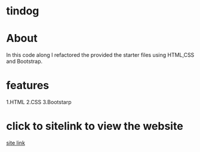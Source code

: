 # tindog

# About
In this code along I refactored the provided the starter files using HTML,CSS and Bootstrap.

# features

1.HTML
2.CSS
3.Bootstarp
 
 # click to sitelink to view the website
 [site link](https://github.com/rishitha123456789/tindog456.git)